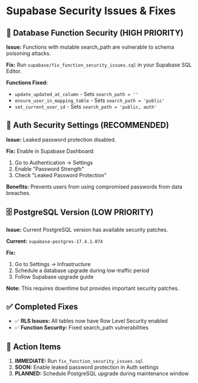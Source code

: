 # Supabase Security Issues & Fixes

## 🔧 Database Function Security (HIGH PRIORITY)

**Issue:** Functions with mutable search_path are vulnerable to schema poisoning attacks.

**Fix:** Run `supabase/fix_function_security_issues.sql` in your Supabase SQL Editor.

**Functions Fixed:**
- `update_updated_at_column` - Sets `search_path = ''` 
- `ensure_user_in_mapping_table` - Sets `search_path = 'public'`
- `set_current_user_id` - Sets `search_path = 'public, auth'`

## 🔐 Auth Security Settings (RECOMMENDED)

**Issue:** Leaked password protection disabled.

**Fix:** Enable in Supabase Dashboard:
1. Go to Authentication → Settings
2. Enable "Password Strength"
3. Check "Leaked Password Protection"

**Benefits:** Prevents users from using compromised passwords from data breaches.

## 🗄️ PostgreSQL Version (LOW PRIORITY)

**Issue:** Current PostgreSQL version has available security patches.

**Current:** `supabase-postgres-17.4.1.074`

**Fix:** 
1. Go to Settings → Infrastructure
2. Schedule a database upgrade during low-traffic period
3. Follow Supabase upgrade guide

**Note:** This requires downtime but provides important security patches.

## ✅ Completed Fixes

- ✅ **RLS Issues:** All tables now have Row Level Security enabled
- ✅ **Function Security:** Fixed search_path vulnerabilities

## 🎯 Action Items

1. **IMMEDIATE:** Run `fix_function_security_issues.sql` 
2. **SOON:** Enable leaked password protection in Auth settings
3. **PLANNED:** Schedule PostgreSQL upgrade during maintenance window
